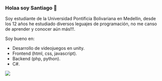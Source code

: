 ### Holaa soy Santiago 👋

Soy estudiante de la Universidad Pontificia Bolivariana en Medellin, desde los 12 años he estudiado diversos leguajes de programación, no me canso de aprender y conocer aún más!!!.

Soy bueno en:

- Desarrollo de videojuegos en unity.
- Frontend (html, css, javascript).
- Backend (php, python).
- C#.

<a href="https://github.com/TatoDesign/HOJA-DE-VIDA/blob/main/Hoja%20de%20vida%20-%20Jose%20Santiago%20Restrepo.pdf"><img src="https://cdn.discordapp.com/attachments/1001222483120230501/1205206135054016582/Boton1.png?ex=65d786ae&is=65c511ae&hm=279aead747bb6efdc59c49b67ca2ec86587f9cc9b1172f66ee295629f125cde5&">
